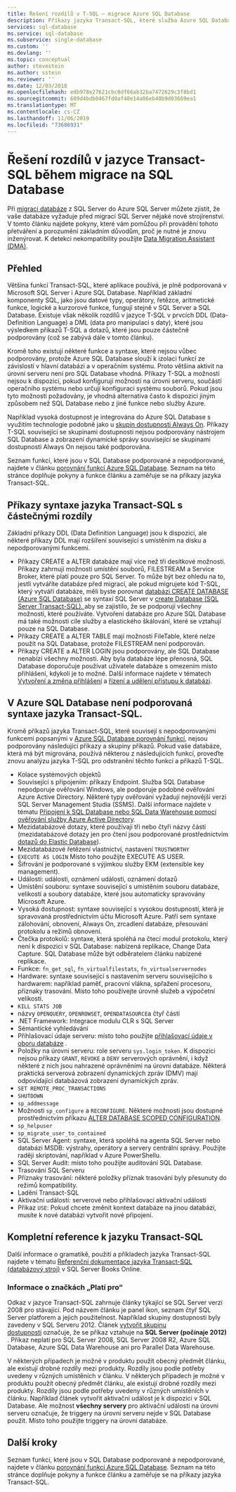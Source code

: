 ```yaml
---
title: Řešení rozdílů v T-SQL – migrace Azure SQL Database
description: Příkazy jazyka Transact-SQL, které služba Azure SQL Database plně nepodporuje
services: sql-database
ms.service: sql-database
ms.subservice: single-database
ms.custom: ''
ms.devlang: ''
ms.topic: conceptual
author: stevestein
ms.author: sstein
ms.reviewer: ''
ms.date: 12/03/2018
ms.openlocfilehash: edb978e27621cbc0df66ab32ba7472629c3f8bd1
ms.sourcegitcommit: 609d4bdb0467fd0af40e14a86eb40b9d03669ea1
ms.translationtype: MT
ms.contentlocale: cs-CZ
ms.lasthandoff: 11/06/2019
ms.locfileid: "73686931"
---
```

# <a name="resolving-transact-sql-differences-during-migration-to-sql-database"></a>Řešení rozdílů v jazyce Transact-SQL během migrace na SQL Database

Při [migraci databáze](sql-database-single-database-migrate.md) z SQL Server do Azure SQL Server můžete zjistit, že vaše databáze vyžaduje před migrací SQL Server nějaké nové strojírenství. V tomto článku najdete pokyny, které vám pomůžou při provádění tohoto přetváření a porozumění základním důvodům, proč je nutné je znovu inženýrovat. K detekci nekompatibility použijte [Data Migration Assistant (DMA)](https://www.microsoft.com/download/details.aspx?id=53595).

## <a name="overview"></a>Přehled

Většina funkcí Transact-SQL, které aplikace používá, je plně podporovaná v Microsoft SQL Server i Azure SQL Database. Například základní komponenty SQL, jako jsou datové typy, operátory, řetězce, aritmetické funkce, logické a kurzorové funkce, fungují stejně v SQL Server a SQL Database. Existuje však několik rozdílů v jazyce T-SQL v prvcích DDL (Data-Definition Language) a DML (data pro manipulaci s daty), které jsou výsledkem příkazů T-SQL a dotazů, které jsou pouze částečně podporovány (což se zabývá dále v tomto článku).

Kromě toho existují některé funkce a syntaxe, které nejsou vůbec podporovány, protože Azure SQL Database slouží k izolaci funkcí ze závislostí v hlavní databázi a v operačním systému. Proto většina aktivit na úrovni serveru není pro SQL Database vhodná. Příkazy T-SQL a možnosti nejsou k dispozici, pokud konfigurují možnosti na úrovni serveru, součásti operačního systému nebo určují konfiguraci systému souborů. Pokud jsou tyto možnosti požadovány, je vhodná alternativa často k dispozici jiným způsobem než SQL Database nebo z jiné funkce nebo služby Azure.

Například vysoká dostupnost je integrována do Azure SQL Database s využitím technologie podobně jako u [skupin dostupnosti Always On](https://docs.microsoft.com/sql/database-engine/availability-groups/windows/always-on-availability-groups-sql-server). Příkazy T-SQL související se skupinami dostupnosti nejsou podporovány nástrojem SQL Database a zobrazení dynamické správy související se skupinami dostupnosti Always On nejsou také podporována.

Seznam funkcí, které jsou v SQL Database podporované a nepodporované, najdete v článku [porovnání funkcí Azure SQL Database](sql-database-features.md). Seznam na této stránce doplňuje pokyny a funkce článku a zaměřuje se na příkazy jazyka Transact-SQL.

## <a name="transact-sql-syntax-statements-with-partial-differences"></a>Příkazy syntaxe jazyka Transact-SQL s částečnými rozdíly

Základní příkazy DDL (Data Definition Language) jsou k dispozici, ale některé příkazy DDL mají rozšíření související s umístěním na disku a nepodporovanými funkcemi.

- Příkazy CREATE a ALTER databáze mají více než tři desítkové možnosti. Příkazy zahrnují možnosti umístění souborů, FILESTREAM a Service Broker, které platí pouze pro SQL Server. To může být bez ohledu na to, jestli vytváříte databáze před migrací, ale pokud migrujete kód T-SQL, který vytváří databáze, měli byste porovnat [databázi CREATE DATABASE (Azure SQL Database)](https://msdn.microsoft.com/library/dn268335.aspx) se syntaxí SQL Server v [create Database (SQL Server Transact-SQL). ](https://msdn.microsoft.com/library/ms176061.aspx)aby se zajistilo, že se podporují všechny možnosti, které používáte. Vytvoření databáze pro Azure SQL Database má také možnosti cíle služby a elastického škálování, které se vztahují pouze na SQL Database.
- Příkazy CREATE a ALTER TABLE mají možnosti FileTable, které nelze použít na SQL Database, protože FILESTREAM není podporován.
- Příkazy CREATE a ALTER LOGIN jsou podporovány, ale SQL Database nenabízí všechny možnosti. Aby byla databáze lépe přenosná, SQL Database doporučuje používat uživatele databáze s omezením místo přihlášení, kdykoli je to možné. Další informace najdete v tématech [Vytvoření a změna přihlášení](https://msdn.microsoft.com/library/ms189828.aspx) a [řízení a udělení přístupu k databázi](sql-database-manage-logins.md).

## <a name="transact-sql-syntax-not-supported-in-azure-sql-database"></a>V Azure SQL Database není podporovaná syntaxe jazyka Transact-SQL.

Kromě příkazů jazyka Transact-SQL, které souvisejí s nepodporovanými funkcemi popsanými v [Azure SQL Database porovnání funkcí](sql-database-features.md), nejsou podporovány následující příkazy a skupiny příkazů. Pokud vaše databáze, která má být migrována, používá některou z následujících funkcí, proveďte znovu analýzu jazyka T-SQL pro odstranění těchto funkcí a příkazů T-SQL.

- Kolace systémových objektů
- Související s připojením: příkazy Endpoint. Služba SQL Database nepodporuje ověřování Windows, ale podporuje podobné ověřování Azure Active Directory. Některé typy ověřování vyžadují nejnovější verzi SQL Server Management Studia (SSMS). Další informace najdete v tématu [Připojení k SQL Database nebo SQL Data Warehouse pomocí ověřování služby Azure Active Directory](sql-database-aad-authentication.md).
- Mezidatabázové dotazy, které používají tři nebo čtyři názvy částí (mezidatabázové dotazy jen pro čtení jsou podporované prostřednictvím [dotazů do Elastic Database](sql-database-elastic-query-overview.md)).
- Mezidatabázové řetězení vlastnictví, nastavení `TRUSTWORTHY`
- `EXECUTE AS LOGIN` Místo toho použijte EXECUTE AS USER.
- Šifrování je podporované s výjimkou služby EKM (extensible key management).
- Události: události, oznámení události, oznámení dotazů
- Umístění souboru: syntaxe související s umístěním souboru databáze, velikostí a soubory databáze, které jsou automaticky spravovány Microsoft Azure.
- Vysoká dostupnost: syntaxe související s vysokou dostupností, která je spravovaná prostřednictvím účtu Microsoft Azure. Patří sem syntaxe zálohování, obnovení, Always On, zrcadlení databáze, přesouvání protokolu a režimů obnovení.
- Čtečka protokolů: syntaxe, která spoléhá na čtecí modul protokolu, který není k dispozici v SQL Database: nabízená replikace, Change Data Capture. SQL Database může být odběratelem článku nabízené replikace.
- Funkce: `fn_get_sql`, `fn_virtualfilestats`, `fn_virtualservernodes`
- Hardware: syntaxe související s nastavením serveru souvisejícího s hardwarem: například paměť, pracovní vlákna, spřažení procesoru, příznaky trasování. Místo toho používejte úrovně služeb a výpočetní velikosti.
- `KILL STATS JOB`
- názvy `OPENQUERY`, `OPENROWSET`, `OPENDATASOURCE`a čtyř částí
- .NET Framework: Integrace modulu CLR s SQL Server
- Sémantické vyhledávání
- Přihlašovací údaje serveru: místo toho použijte [přihlašovací údaje v oboru databáze](https://msdn.microsoft.com/library/mt270260.aspx) .
- Položky na úrovni serveru: role serveru `sys.login_token`. K dispozici nejsou příkazy `GRANT`, `REVOKE` a `DENY` serverových oprávnění, i když některé z nich jsou nahrazené oprávněními na úrovni databáze. Některá praktická serverová zobrazení dynamických zpráv (DMV) mají odpovídající databázová zobrazení dynamických zpráv.
- `SET REMOTE_PROC_TRANSACTIONS`
- `SHUTDOWN`
- `sp_addmessage`
- Možnosti `sp_configure` a `RECONFIGURE`. Některé možnosti jsou dostupné prostřednictvím příkazu [ALTER DATABASE SCOPED CONFIGURATION](https://msdn.microsoft.com/library/mt629158.aspx).
- `sp_helpuser`
- `sp_migrate_user_to_contained`
- SQL Server Agent: syntaxe, která spoléhá na agenta SQL Server nebo databázi MSDB: výstrahy, operátory a servery centrální správy. Použijte raději skriptování, například v Azure PowerShellu.
- SQL Server Audit: místo toho použijte auditování SQL Database.
- Trasování SQL Serveru
- Příznaky trasování: některé položky příznak trasování byly přesunuty do režimů kompatibility.
- Ladění Transact-SQL
- Aktivační události: serverové nebo přihlašovací aktivační události
- Příkaz `USE`: Pokud chcete změnit kontext databáze na jinou databázi, musíte k nové databázi vytvořit nové připojení.

## <a name="full-transact-sql-reference"></a>Kompletní reference k jazyku Transact-SQL

Další informace o gramatikě, použití a příkladech jazyka Transact-SQL najdete v tématu [Referenční dokumentace jazyka Transact-SQL (databázový stroj)](https://msdn.microsoft.com/library/bb510741.aspx) v SQL Server Books Online.

### <a name="about-the-applies-to-tags"></a>Informace o značkách „Platí pro“

Odkaz v jazyce Transact-SQL zahrnuje články týkající se SQL Server verzí 2008 pro stávající. Pod názvem článku je panel ikon, seznam čtyř SQL Server platforem a jejich použitelnost. Například skupiny dostupnosti byly zavedeny v SQL Serveru 2012. Článek [vytvořit skupinu dostupnosti](https://msdn.microsoft.com/library/ff878399.aspx) označuje, že se příkaz vztahuje na **SQL Server (počínaje 2012)** . Příkaz neplatí pro SQL Server 2008, SQL Server 2008 R2, Azure SQL Database, Azure SQL Data Warehouse ani pro Parallel Data Warehouse.

V některých případech je možné v produktu použít obecný předmět článku, ale existují drobné rozdíly mezi produkty. Rozdíly jsou podle potřeby uvedeny v různých umístěních v článku. V některých případech je možné v produktu použít obecný předmět článku, ale existují drobné rozdíly mezi produkty. Rozdíly jsou podle potřeby uvedeny v různých umístěních v článku. Například článek vytvořit aktivační událost je k dispozici v SQL Database. Ale možnost **všechny servery** pro aktivační události na úrovni serveru označuje, že triggery na úrovni serveru nejde v SQL Database použít. Místo toho použijte triggery na úrovni databáze.

## <a name="next-steps"></a>Další kroky

Seznam funkcí, které jsou v SQL Database podporované a nepodporované, najdete v článku [porovnání funkcí Azure SQL Database](sql-database-features.md). Seznam na této stránce doplňuje pokyny a funkce článku a zaměřuje se na příkazy jazyka Transact-SQL.
